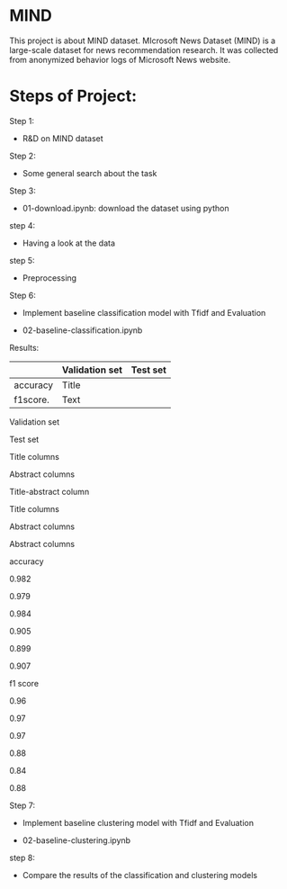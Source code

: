 # MIND

This project is about MIND dataset. MIcrosoft News Dataset (MIND) is a large-scale dataset for news recommendation research. It was collected from anonymized behavior logs of Microsoft News website. 

# Steps of Project:

Step 1: 

* R&D on MIND dataset


Step 2:

* Some general search about the task


Step 3: 

* 01-download.ipynb: download the dataset using python


step 4: 

* Having a look at the data


step 5: 

* Preprocessing


Step 6:
 
* Implement baseline classification model with Tfidf and Evaluation 

* 02-baseline-classification.ipynb

Results:

|             | Validation set |  Test set  |
| ----------- | -----------    | ---------- |
| accuracy    | Title          |            |
| f1score.    | Text           |            |



Validation set


Test set


Title columns

Abstract columns

Title-abstract column

Title columns

Abstract columns

Abstract columns

accuracy

0.982

0.979

0.984

0.905

0.899

0.907

f1 score

0.96

0.97

0.97

0.88

0.84

0.88


Step 7:
 
* Implement baseline clustering model with Tfidf and Evaluation 

* 02-baseline-clustering.ipynb

step 8: 

* Compare the results of the classification and clustering models

